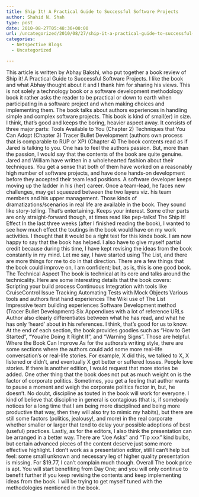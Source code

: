 ```yaml
---
title: Ship It! A Practical Guide to Successful Software Projects
author: Shahid N. Shah
type: post
date: 2010-08-27T05:48:36+00:00
url: /uncategorized/2010/08/27/ship-it-a-practical-guide-to-successful-software-projects/
categories:
  - Netspective Blogs
  - Uncategorized

---
```

This article is written by Abhay Bakshi, who put together a book review of Ship it! A Practical Guide to Successful Software Projects. I like the book and what Abhay thought about it and I thank him for sharing his views. This is not solely a technology book or a software development methodology book it rather asks the reader to be practical or down to earth when participating in a software project and when making choices and implementing them. The book talks about authors experiences in handling simple and complex software projects. This book is kind of small(er) in size. I think, that&#8217;s good and keeps the boring, heavier aspect away. It consists of three major parts: Tools Available to You (Chapter 2) Techniques that You Can Adopt (Chapter 3) Tracer Bullet Development (authors own process that is comparable to RUP or XP) (Chapter 4) The book contents read as if Jared is talking to you. One has to feel the authors passion. But, more than the passion, I would say that the contents of the book are quite genuine. Jared and William have written in a wholehearted fashion about their techniques. You get a sense that both of them have worked on a reasonably high number of software projects, and have done hands-on development before they accepted their team lead positions. A software developer keeps moving up the ladder in his (her) career. Once a team-lead, he faces new challenges, may get squeezed between the two layers viz. his team members and his upper management. Those kinds of dramatizations/scenarios in real life are available in the book. They sound like story-telling. That&#8217;s entertaining. Keeps your interest. Some other parts are only straight-forward though, at times read like pep-talks! The Ship It! Effect In the last three weeks (after I finished reading the book), I wanted to see how much effect the toutings in the book would have on my work activities. I thought that it would be a right test for this kinda book. I am now happy to say that the book has helped. I also have to give myself partial credit because during this time, I have kept revising the ideas from the book constantly in my mind. Let me say, I have started using The List, and there are more things for me to do in that direction. There are a few things that the book could improve on, I am confident; but, as is, this is one good book. The Technical Aspect The book is technical at its core and talks around the technicality. Here are some interesting details that the book covers: Scripting your build process Continuous Integration with tools like CruiseControl Issue Tracking Automating Tests with Mock Objects Various tools and authors first hand experiences The Wiki use of The List Impressive team building experiences Software Development method (Tracer Bullet Development) Six Appendixes with a lot of reference URLs Author also clearly differentiates between what he has read, and what he has only &#8216;heard&#8217; about in his references. I think, that&#8217;s good for us to know. At the end of each section, the book provides goodies such as &#8220;How to Get Started&#8221;, &#8220;Youa&#8217;re Doing It Right If&#8221;, and &#8220;Warning Signs&#8221;. Those are helpful. Where the Book Can Improve As for the authora&#8217;s writing style, there are some sections where the authors could add some more real-life conversation&#8217;s or real-life stories. For example, X did this, we talked to X, X listened or didn&#8217;t, and eventually X got better or suffered losses. People love stories. If there is another edition, I would request that more stories be added. One other thing that the book does not put as much weight on is the factor of corporate politics. Sometimes, you get a feeling that author wants to pause a moment and weigh the corporate politics factor in, but, he doesn&#8217;t. No doubt, discipline as touted in the book will work for everyone. I kind of believe that discipline in general is contagious (that is, if somebody notices for a long time that I am being more disciplined and being more productive that way, then they will also try to mimic my habits), but there are still some factors (politics, jealousy!, and more) in the real corporate whether smaller or larger that tend to delay your possible adoptions of best (useful) practices. Lastly, as for the editors, I also think the presentation can be arranged in a better way. There are &#8220;Joe Asks&#8221; and &#8220;Tip xxx&#8221; kind bulbs, but certain advanced pieces of the content deserve just some more effective highlight. I don&#8217;t work as a presentation editor, still I can&#8217;t help but feel: some small unknown and necessary leg of higher quality presentation is missing. For $19.77, I can&#8217;t complain much though. Overall The book price is apt. You will start benefiting from Day One; and you will only continue to benefit further if you keep revising the contents and keep implementing ideas from the book. I will be trying to get myself tuned with the methodologies mentioned in the book. 

